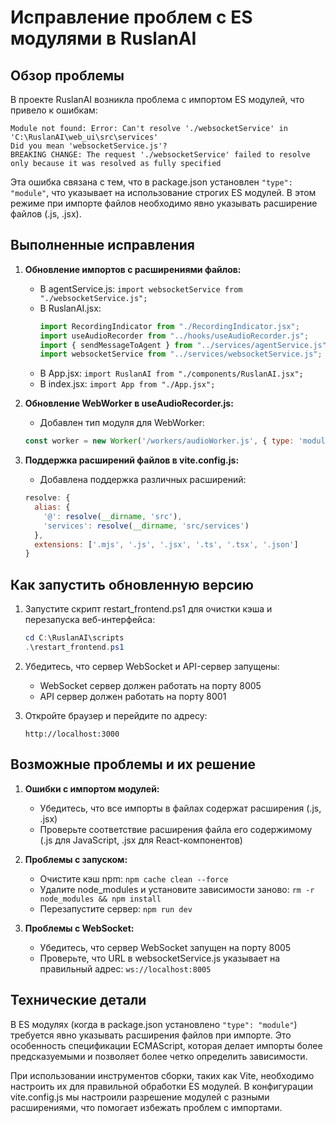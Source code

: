 # Исправление проблем с ES модулями в RuslanAI

## Обзор проблемы

В проекте RuslanAI возникла проблема с импортом ES модулей, что привело к ошибкам:

```
Module not found: Error: Can't resolve './websocketService' in 'C:\RuslanAI\web_ui\src\services'
Did you mean 'websocketService.js'?
BREAKING CHANGE: The request './websocketService' failed to resolve only because it was resolved as fully specified
```

Эта ошибка связана с тем, что в package.json установлен `"type": "module"`, что указывает на использование строгих ES модулей. В этом режиме при импорте файлов необходимо явно указывать расширение файлов (.js, .jsx).

## Выполненные исправления

1. **Обновление импортов с расширениями файлов:**
   - В agentService.js: `import websocketService from "./websocketService.js";`
   - В RuslanAI.jsx:
     ```javascript
     import RecordingIndicator from "./RecordingIndicator.jsx";
     import useAudioRecorder from "../hooks/useAudioRecorder.js";
     import { sendMessageToAgent } from "../services/agentService.js";
     import websocketService from "../services/websocketService.js";
     ```
   - В App.jsx: `import RuslanAI from "./components/RuslanAI.jsx";`
   - В index.jsx: `import App from "./App.jsx";`

2. **Обновление WebWorker в useAudioRecorder.js:**
   - Добавлен тип модуля для WebWorker:
   ```javascript
   const worker = new Worker('/workers/audioWorker.js', { type: 'module' });
   ```

3. **Поддержка расширений файлов в vite.config.js:**
   - Добавлена поддержка различных расширений:
   ```javascript
   resolve: {
     alias: {
       '@': resolve(__dirname, 'src'),
       'services': resolve(__dirname, 'src/services')
     },
     extensions: ['.mjs', '.js', '.jsx', '.ts', '.tsx', '.json']
   }
   ```

## Как запустить обновленную версию

1. Запустите скрипт restart_frontend.ps1 для очистки кэша и перезапуска веб-интерфейса:
   ```powershell
   cd C:\RuslanAI\scripts
   .\restart_frontend.ps1
   ```

2. Убедитесь, что сервер WebSocket и API-сервер запущены:
   - WebSocket сервер должен работать на порту 8005
   - API сервер должен работать на порту 8001

3. Откройте браузер и перейдите по адресу:
   ```
   http://localhost:3000
   ```

## Возможные проблемы и их решение

1. **Ошибки с импортом модулей:**
   - Убедитесь, что все импорты в файлах содержат расширения (.js, .jsx)
   - Проверьте соответствие расширения файла его содержимому (.js для JavaScript, .jsx для React-компонентов)

2. **Проблемы с запуском:**
   - Очистите кэш npm: `npm cache clean --force`
   - Удалите node_modules и установите зависимости заново: `rm -r node_modules && npm install`
   - Перезапустите сервер: `npm run dev`

3. **Проблемы с WebSocket:**
   - Убедитесь, что сервер WebSocket запущен на порту 8005
   - Проверьте, что URL в websocketService.js указывает на правильный адрес: `ws://localhost:8005`

## Технические детали

В ES модулях (когда в package.json установлено `"type": "module"`) требуется явно указывать расширения файлов при импорте. Это особенность спецификации ECMAScript, которая делает импорты более предсказуемыми и позволяет более четко определить зависимости.

При использовании инструментов сборки, таких как Vite, необходимо настроить их для правильной обработки ES модулей. В конфигурации vite.config.js мы настроили разрешение модулей с разными расширениями, что помогает избежать проблем с импортами.